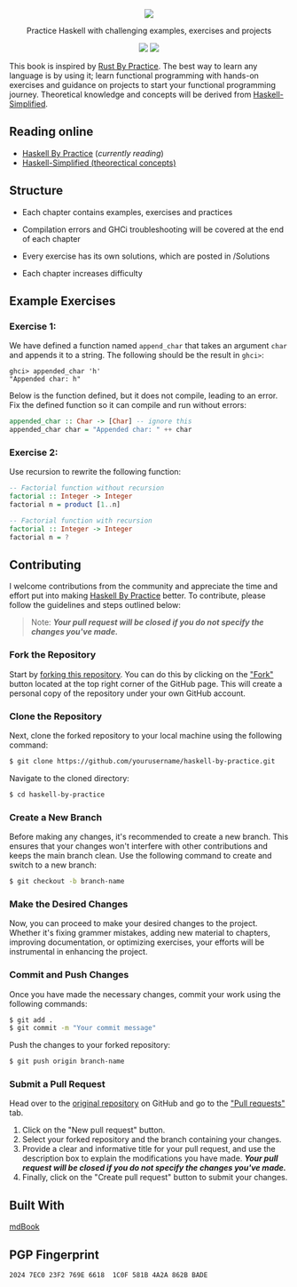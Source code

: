 <div align="center">
    <img src="https://upload.wikimedia.org/wikipedia/en/thumb/4/4d/Logo_of_the_Haskell_programming_language.svg/2560px-Logo_of_the_Haskell_programming_language.svg.png">
</div>
    
<p align="center">Practice Haskell with challenging examples, exercises and projects</p>
    
<div align="center">

<a href="https://github.com/ibnaleem/haskell-by-practice/stargazers"><img src="https://img.shields.io/github/stars/ibnaleem/haskell-by-practice.svg?style=for-the-badge"></a>
<a href="https://github.com/ibnaleem/haskell-by-practice/blob/main/LICENSE"><img src="https://img.shields.io/github/license/ibnaleem/haskell-by-practice?style=for-the-badge"></a>
</div>

This book is inspired by [Rust By Practice](https://github.com/sunface/rust-by-practice). The best way to learn any language is by using it; learn functional programming with hands-on exercises and guidance on projects to start your functional programming journey. Theoretical knowledge and concepts will be derived from [Haskell-Simplified](https://github.com/ibnaleem/Haskell-Simplified).

## Reading online

- [Haskell By Practice](https://github.ibnaleem.io/haskell-by-practice) (*currently reading*)
- [Haskell-Simplified (theorectical concepts)](https://ibnaleem.github.io/Haskell-Simplified/)

## Structure

- Each chapter contains examples, exercises and practices

- Compilation errors and GHCi troubleshooting will be covered at the end of each chapter

- Every exercise has its own solutions, which are posted in /Solutions

- Each chapter increases difficulty

## Example Exercises

### Exercise 1:
We have defined a function named `append_char` that takes an argument `char` and appends it to a string. The following should be the result in `ghci>`:
```
ghci> appended_char 'h'
"Appended char: h"
```
Below is the function defined, but it does not compile, leading to an error. Fix the defined function so it can compile and run without errors:
```haskell
appended_char :: Char -> [Char] -- ignore this
appended_char char = "Appended char: " ++ char
```

### Exercise 2:
Use recursion to rewrite the following function:
```haskell
-- Factorial function without recursion
factorial :: Integer -> Integer
factorial n = product [1..n]
```
```haskell
-- Factorial function with recursion
factorial :: Integer -> Integer
factorial n = ?
```

## Contributing
I welcome contributions from the community and appreciate the time and effort put into making [Haskell By Practice](https://ibnaleem.github.io/haskell-by-practice) better. To contribute, please follow the guidelines and steps outlined below:

> Note: **_Your pull request will be closed if you do not specify the changes you've made._**

### Fork the Repository
Start by [forking this repository](https://github.com/ibnaleem/haskell-by-practice/fork). You can do this by clicking on the ["Fork"](https://github.com/ibnaleem/haskell-by-practice/fork) button located at the top right corner of the GitHub page. This will create a personal copy of the repository under your own GitHub account.

### Clone the Repository
Next, clone the forked repository to your local machine using the following command:
```bash
$ git clone https://github.com/yourusername/haskell-by-practice.git
```
Navigate to the cloned directory:
```bash 
$ cd haskell-by-practice
```
### Create a New Branch
Before making any changes, it's recommended to create a new branch. This ensures that your changes won't interfere with other contributions and keeps the main branch clean. Use the following command to create and switch to a new branch:
```bash
$ git checkout -b branch-name
```
### Make the Desired Changes
Now, you can proceed to make your desired changes to the project. Whether it's fixing grammer mistakes, adding new material to chapters, improving documentation, or optimizing exercises, your efforts will be instrumental in enhancing the project.

### Commit and Push Changes
Once you have made the necessary changes, commit your work using the following commands:
```bash
$ git add .
$ git commit -m "Your commit message"
```
Push the changes to your forked repository:
```bash
$ git push origin branch-name
```
### Submit a Pull Request
Head over to the [original repository](https://github.com/ibnaleem/haskell-by-practice) on GitHub and go to the ["Pull requests"](https://github.com/ibnaleem/haskell-by-practice/pulls) tab.
1. Click on the "New pull request" button.
2. Select your forked repository and the branch containing your changes.
3. Provide a clear and informative title for your pull request, and use the description box to explain the modifications you have made. **_Your pull request will be closed if you do not specify the changes you've made._**
4. Finally, click on the "Create pull request" button to submit your changes.


## Built With
[mdBook](https://rust-lang.github.io/mdBook/index.html)

## PGP Fingerprint
```
2024 7EC0 23F2 769E 6618  1C0F 581B 4A2A 862B BADE
```
